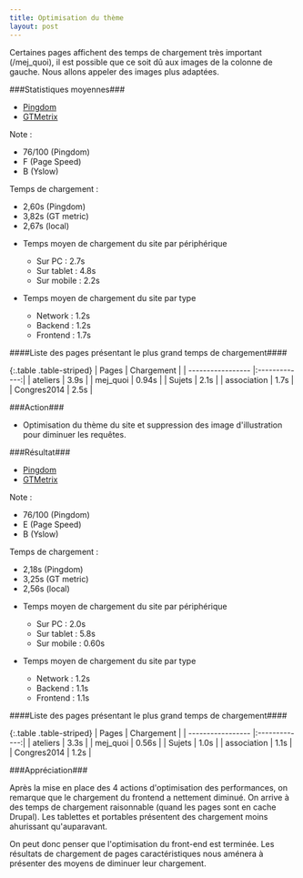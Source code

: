 ```yaml
---
title: Optimisation du thème
layout: post
---
```


Certaines pages affichent des temps de chargement très important (/mej_quoi), il est possible que ce soit dû aux images de la colonne de gauche.
Nous allons appeler des images plus adaptées.


###Statistiques moyennes###

* [Pingdom](http://tools.pingdom.com/fpt/#!/GvVPd/http://www.mathenjeans.fr/)
* [GTMetrix](http://gtmetrix.com/reports/www.mathenjeans.fr/Io9dV0uk)

Note : 
- 76/100 (Pingdom) 
- F (Page Speed) 
- B (Yslow)

Temps de chargement : 
- 2,60s (Pingdom) 
- 3,82s (GT metric) 
- 2,67s (local)

* Temps moyen de chargement du site par périphérique
  * Sur PC      : 2.7s
  * Sur tablet  : 4.8s
  * Sur mobile  : 2.2s

* Temps moyen de chargement du site par type
  * Network   : 1.2s
  * Backend   : 1.2s
  * Frontend  : 1.7s

####Liste des pages présentant le plus grand temps de chargement####

{:.table .table-striped}
| Pages             | Chargement    | 
| ----------------- |:-------------:|
| ateliers          | 3.9s          |
| mej_quoi          | 0.94s         |
| Sujets            | 2.1s          |
| association       | 1.7s          |
| Congres2014       | 2.5s          |

###Action###

* Optimisation du thème du site et suppression des image d'illustration pour diminuer les requêtes.

###Résultat###

* [Pingdom](http://tools.pingdom.com/fpt/#!/ck3HNl/http://www.mathenjeans.fr/)
* [GTMetrix](http://gtmetrix.com/reports/www.mathenjeans.fr/96PE5pB2)

Note : 
- 76/100 (Pingdom) 
- E (Page Speed) 
- B (Yslow)

Temps de chargement : 
- 2,18s (Pingdom) 
- 3,25s (GT metric) 
- 2,56s (local)

* Temps moyen de chargement du site par périphérique
  * Sur PC      : 2.0s
  * Sur tablet  : 5.8s
  * Sur mobile  : 0.60s

* Temps moyen de chargement du site par type
  * Network   : 1.2s
  * Backend   : 1.1s
  * Frontend  : 1.1s

####Liste des pages présentant le plus grand temps de chargement####

{:.table .table-striped}
| Pages             | Chargement    | 
| ----------------- |:-------------:|
| ateliers          | 3.3s          |
| mej_quoi          | 0.56s         |
| Sujets            | 1.0s          |
| association       | 1.1s          |
| Congres2014       | 1.2s          |

###Appréciation###

Après la mise en place des 4 actions d'optimisation des performances, on remarque que le chargement du frontend a nettement diminué. On arrive à des temps de chargement raisonnable (quand les pages sont en cache Drupal). Les tablettes et portables présentent des chargement moins ahurissant qu'auparavant.

On peut donc penser que l'optimisation du front-end est terminée. Les résultats de chargement de pages caractéristiques nous aménera à présenter des moyens de diminuer leur chargement. 
